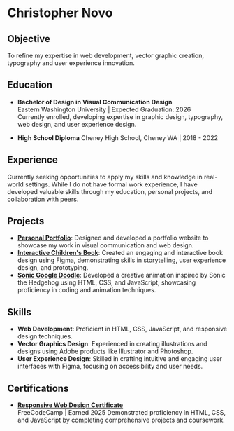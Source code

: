 # Christopher Novo

## Objective
To refine my expertise in web development, vector graphic creation, typography and user experience innovation.

## Education
- **Bachelor of Design in Visual Communication Design**  
  Eastern Washington University | Expected Graduation: 2026  
  Currently enrolled, developing expertise in graphic design, typography, web design, and user experience design.

- **High School Diploma**
Cheney High School, Cheney WA | 2018 - 2022

## Experience
Currently seeking opportunities to apply my skills and knowledge in real-world settings. While I do not have formal work experience, I have developed valuable skills through my education, personal projects, and collaboration with peers.

## Projects
- **[Personal Portfolio](https://your-portfolio-link.com)**: Designed and developed a portfolio website to showcase my work in visual communication and web design.
- **[Interactive Children's Book](https://link-to-project.com)**: Created an engaging and interactive book design using Figma, demonstrating skills in storytelling, user experience design, and prototyping.
- **[Sonic Google Doodle](https://link-to-project.com)**: Developed a creative animation inspired by Sonic the Hedgehog using HTML, CSS, and JavaScript, showcasing proficiency in coding and animation techniques.

## Skills
- **Web Development**: Proficient in HTML, CSS, JavaScript, and responsive design techniques.
- **Vector Graphics Design**: Experienced in creating illustrations and designs using Adobe products like Illustrator and Photoshop.
- **User Experience Design**: Skilled in crafting intuitive and engaging user interfaces with Figma, focusing on accessibility and user needs.

## Certifications
- **[Responsive Web Design Certificate](https://www.freecodecamp.org/certification/chrisnovo1/responsive-web-design)**  
  FreeCodeCamp | Earned 2025 
  Demonstrated proficiency in HTML, CSS, and JavaScript by completing comprehensive projects and coursework.